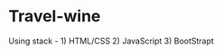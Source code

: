 # Travel-wine

Using stack - 1) HTML/CSS
              2) JavaScript
              3) BootStrapt
              
